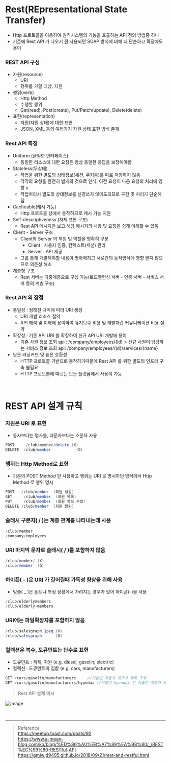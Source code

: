 # Rest(REpresentational State Transfer)
* Http 프로토콜을 이용하여 원격시스템의 기능을 호출하는 API 정의 방법중 하나
* 기존에 Rest API 가 나오기 전 사용되던 SOAP 방식에 비해 더 단순하고 확장에도 용이

### REST API 구성
* 자원(resource)
	* URI
	* 행위를 가할 대상, 자원
* 행위(verb)
	* Http Method
	* 수행할 행위
	* Get(read), Post(create), Put/Patch(update), Delete(delete)
* 표현(representation)
	* 자원(자원 상태)에 대한 표현
	* JSON, XML 등의 여러가지 자원 상태 표현 방식 존재

### Rest API 특징
* Uniform (균일한 인터페이스)
	* 동일한 리소스에 대한 요청은 항상 동일한 응답을 보장해야함
* Stateless(무상태)
	* 작업을 위한 별도의 상태정보(세션, 쿠키등)를 따로 저장하지 않음
	* 각각의 요청을 완전히 별개의 것으로 인식, 이전 요청이 다음 요청의 처리에 영향 x
	* 작업처리시 별도의 상태정보를 신경쓰지 않아도되므로 구현 및 처리가 단순해짐
* Cacheable(캐시 가능)
	* Http 프로토콜 상에서 동작하므로 캐시 기능 지원 
* Self-descriptiveness (자체 표현 구조)
	* Rest API 메시지만 보고 해당 메시지의 내용 및 요청을 쉽게 이해할 수 있음
* Client - Server 구조
	* Client와 Server 의 책임 및 역할을 명확히 구분
		* Client : 사용자 인증, 컨텍스트(세션) 관리
		* Server : API 제공
	* 그를 통해 개발해야할 내용이 명확해지고 서로간의 동작방식에 영향 받지 않으므로 의존성 해소
* 계층형 구조
	* Rest 서버는 다중계층으로 구성 가능(로드밸런싱 서버 - 인증 서버 - 서비스 서버 등의 계층 구조)

### Rest API 의 장점
* 통일성 : 정해진 규칙에 따라 URI 생성
	* URI 개발 리소스 절약
	* API 해석 및 이해에 용이하여 유지보수 비용 및 개발자간 커뮤니케이션 비용 절약
* 확장성 : 기존 API URI 를 확장하여 신규 API URI 개발에 용이
	* 기존 사원 정보 조회 api : /company/employees/{id} > 신규 사원이 담당하는 서비스 정보 조회 api: /company/employees/{id}/services/{name}
* 낮은 러닝커브 및 높은 호환성
	* HTTP 프로토콜 기반으로 동작하기때문에 Rest API 를 위한 별도의 인프라 구축 불필요
	* HTTP 프로토콜에 따르는 모든 플랫폼에서 사용이 가능
	
<br>

# REST API 설계 규칙
### 자원은 URI 로 표현
* 동사보다는 명사를, 대문자보다는 소문자 사용
```java
POST     /club/member/delete (X)
DELETE  /club/member           (O)
```

### 행위는 Http Method로 표현
* 기존의 POST Method 만 사용하고 행위는 URI 로 명시하던 방식에서 Http Method 로 행위 명시
```java
POST   /club/member  (회원 생성)
GET     /club/member  (회원 목록)
PUT     /club/member  (회원 정보 수정)
DELETE /club/member  (회원 탈퇴)
```

### 슬래시 구분자( / )는 계층 관계를 나타내는데 사용
```java
/club/member
/company/employees
```

### URI 마지막 문자로 슬래시( / )를 포함하지 않음
```java
/club/member/ (X)
/club/member  (O)
```

### 하이픈( - )은 URI 가 길어질때 가독성 향상을 위해 사용
* 밑줄( _ )은 폰트나 특정 상황에서 가려지는 경우가 있어 하이픈(-)을 사용
```java
/club/elderlymembers
/club/elderly-members
```

### URI에는 파일확장자를 포함하지 않음
```java
/club/salesgraph.jpeg (X)
/club/salesgraph      (O)
```

### 컬렉션은 복수, 도큐먼트는 단수로 표현
* 도큐먼트 : 객체, 자원 (e.g. diesel, gasolin, electric)
* 컬렉션 : 도큐먼트의 집합 (e.g. cars, manufacturers)
```java
GET /cars/gasolin/manufacturers		//가솔린 자동차 제조사 목록 조회
GET /cars/gasolin/manufacturers/hyundai	//이름이 hyundai 인 가솔린 자동차 제조사 정보 조회
```

> Rest API 설계 예시

![image](https://user-images.githubusercontent.com/48702893/133921013-84c26b96-8b1e-4660-9d13-55870d66291b.png)

<br>

***

> Reference <br>
> https://meetup.toast.com/posts/92 <br>
> https://www.a-mean-blog.com/ko/blog/%ED%86%A0%EB%A7%89%EA%B8%80/_/REST%EC%99%80-RESTful-API <br>
> https://gmlwjd9405.github.io/2018/09/21/rest-and-restful.html <br>